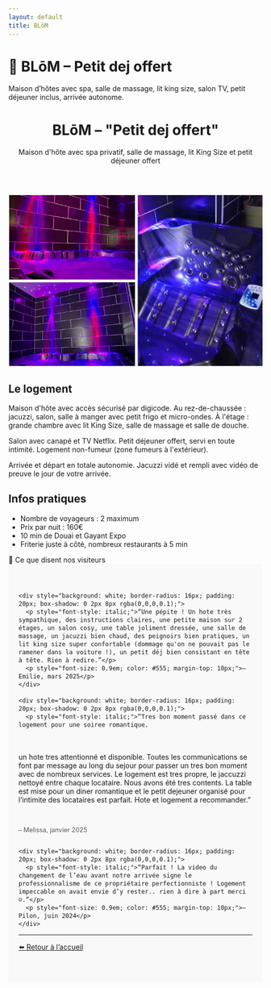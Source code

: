 ```yaml
---
layout: default
title: BLōM
---
```


# 🪷 BLōM – Petit dej offert

Maison d’hôtes avec spa, salle de massage, lit king size, salon TV, petit déjeuner inclus, arrivée autonome.
<body>
  <header>
    <h1>BLōM – "Petit dej offert"</h1>
    <p>Maison d'hôte avec spa privatif, salle de massage, lit King Size et petit déjeuner offert</p>
  </header>

  <div class="hero">
    <img src="image-jacuzzi.png" alt="Spa haut de gamme">
  </div>

  <section>
    <h2>Le logement</h2>
    <p>Maison d'hôte avec accès sécurisé par digicode. Au rez-de-chaussée : jacuzzi, salon, salle à manger avec petit frigo et micro-ondes. À l'étage : grande chambre avec lit King Size, salle de massage et salle de douche.</p>
    <p>Salon avec canapé et TV Netflix. Petit déjeuner offert, servi en toute intimité. Logement non-fumeur (zone fumeurs à l'extérieur).</p>
    <p>Arrivée et départ en totale autonomie. Jacuzzi vidé et rempli avec vidéo de preuve le jour de votre arrivée.</p>
  </section>

  <section>
    <h2>Infos pratiques</h2>
    <ul>
      <li>Nombre de voyageurs : 2 maximum</li>
      <li>Prix par nuit : 160€</li>
      <li>10 min de Douai et Gayant Expo</li>
      <li>Friterie juste à côté, nombreux restaurants à 5 min</li>
    </ul>
  </section>
💬 Ce que disent nos visiteurs

<section id="avis-clients" style="background-color: #f9f9f9; padding: 40px 20px;">
  <div style="display: grid; grid-template-columns: repeat(auto-fit, minmax(250px, 1fr)); gap: 20px; max-width: 1000px; margin: 0 auto;">

    <div style="background: white; border-radius: 16px; padding: 20px; box-shadow: 0 2px 8px rgba(0,0,0,0.1);">
      <p style="font-style: italic;">“Une pépite ! Un hote très sympathique, des instructions claires, une petite maison sur 2 étages, un salon cosy, une table joliment dressée, une salle de massage, un jacuzzi bien chaud, des peignoirs bien pratiques, un lit king size super confortable (dommage qu'on ne pouvait pas le ramener dans la voiture !), un petit déj bien consistant en tête à tête. Rien à redire.”</p>
      <p style="font-size: 0.9em; color: #555; margin-top: 10px;">– Emilie, mars 2025</p>
    </div>

    <div style="background: white; border-radius: 16px; padding: 20px; box-shadow: 0 2px 8px rgba(0,0,0,0.1);">
      <p style="font-style: italic;">“Tres bon moment passé dans ce logement pour une soiree romantique.
un hote tres attentionné et disponible.
Toutes les communications se font par message au long du sejour pour passer un tres bon moment avec de nombreux services.
Le logement est tres propre, le jaccuzzi nettoyé entre chaque locataire. Nous avons été tres contents.
La table est mise pour un diner romantique et le petit dejeuner organisé pour l’intimite des locataires est parfait.
Hote et logement a recommander.”</p>
      <p style="font-size: 0.9em; color: #555; margin-top: 10px;">– Melissa, janvier 2025</p>
    </div>

    <div style="background: white; border-radius: 16px; padding: 20px; box-shadow: 0 2px 8px rgba(0,0,0,0.1);">
      <p style="font-style: italic;">“Parfait ! La video du changement de l’eau avant notre arrivée signe le professionnalisme de ce propriétaire perfectionniste ! Logement impeccable on avait envie d’y rester.. rien à dire à part merci ☺️.”</p>
      <p style="font-size: 0.9em; color: #555; margin-top: 10px;">– Pilon, juin 2024</p>
    </div>
---


[⬅️ Retour à l’accueil](index.md)
